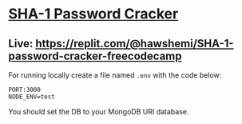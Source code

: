 # [SHA-1 Password Cracker](https://www.freecodecamp.org/learn/information-security/information-security-projects/sha-1-password-cracker)

## Live: https://replit.com/@hawshemi/SHA-1-password-cracker-freecodecamp

For running locally create a file named `.env` with the code below:
```
PORT:3000
NODE_ENV=test
```
You should set the DB to your MongoDB URI database.
